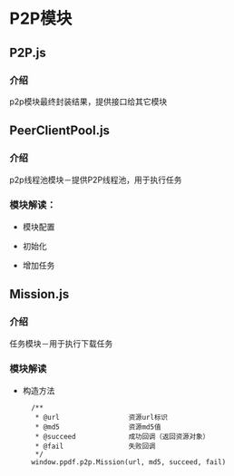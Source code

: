 # P2P模块

## P2P.js
### 介绍
p2p模块最终封装结果，提供接口给其它模块

## PeerClientPool.js
### 介绍
p2p线程池模块－提供P2P线程池，用于执行任务

### 模块解读：
* 模块配置

* 初始化

* 增加任务

## Mission.js
### 介绍
任务模块－用于执行下载任务

### 模块解读
* 构造方法

        /**
         * @url                 资源url标识
         * @md5                 资源md5值
         * @succeed             成功回调（返回资源对象）
         * @fail                失败回调
         */
        window.ppdf.p2p.Mission(url, md5, succeed, fail)